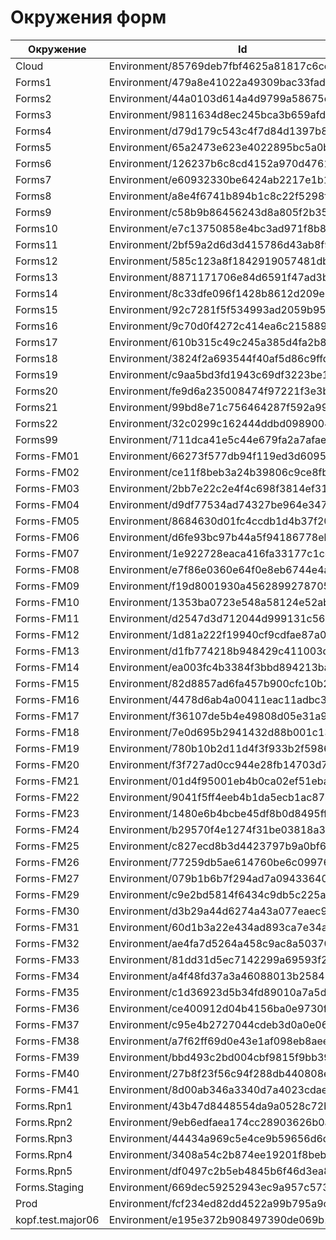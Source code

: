 # Окружения форм

| Окружение | Id |
|------|----------|
| Cloud | Environment/85769deb7fbf4625a81817c6ce0d688d |
| Forms1 | Environment/479a8e41022a49309bac33fad4eac7ef |
| Forms2 | Environment/44a0103d614a4d9799a58675cd32e9e2 |
| Forms3 | Environment/9811634d8ec245bca3b659afd0f65eb7 |
| Forms4 | Environment/d79d179c543c4f7d84d1397b84a29a7f |
| Forms5 | Environment/65a2473e623e4022895bc5a0bc2d4468 |
| Forms6 | Environment/126237b6c8cd4152a970d476131bcb28 |
| Forms7 | Environment/e60932330be6424ab2217e1b1a699363 |
| Forms8 | Environment/a8e4f6741b894b1c8c22f5298f5fc735 |
| Forms9 | Environment/c58b9b86456243d8a805f2b35caa01bb |
| Forms10 | Environment/e7c13750858e4bc3ad971f8b88481e1c |
| Forms11 | Environment/2bf59a2d6d3d415786d43ab8f9880169 |
| Forms12 | Environment/585c123a8f1842919057481dbc5da7a2 |
| Forms13 | Environment/8871171706e84d6591f47ad3b894fe6d |
| Forms14 | Environment/8c33dfe096f1428b8612d209e3d05933 |
| Forms15 | Environment/92c7281f5f534993ad2059b95e8dacc3 |
| Forms16 | Environment/9c70d0f4272c414ea6c215889f8dc94d |
| Forms17 | Environment/610b315c49c245a385d4fa2b82b50260 |
| Forms18 | Environment/3824f2a693544f40af5d86c9ffd1d2d4 |
| Forms19 | Environment/c9aa5bd3fd1943c69df3223be18987fa |
| Forms20 | Environment/fe9d6a235008474f97221f3e3b72f817 |
| Forms21 | Environment/99bd8e71c756464287f592a99d39df8e |
| Forms22 | Environment/32c0299c162444ddbd0989004b840ab8 |
| Forms99 | Environment/711dca41e5c44e679fa2a7afae444249 |
| Forms-FM01 | Environment/66273f577db94f119ed3d60950fbacf2 |
| Forms-FM02 | Environment/ce11f8beb3a24b39806c9ce8fb9b1791 |
| Forms-FM03 | Environment/2bb7e22c2e4f4c698f3814ef31bc98f9 |
| Forms-FM04 | Environment/d9df77534ad74327be964e3476d5f346 |
| Forms-FM05 | Environment/8684630d01fc4ccdb1d4b37f20ff8d4d |
| Forms-FM06 | Environment/d6fe93bc97b44a5f94186778eb83943f |
| Forms-FM07 | Environment/1e922728eaca416fa33177c1cc44b8a1 |
| Forms-FM08 | Environment/e7f86e0360e64f0e8eb6744e4a9208fc |
| Forms-FM09 | Environment/f19d8001930a4562899278705e55d545 |
| Forms-FM10 | Environment/1353ba0723e548a58124e52ab4d6e22d |
| Forms-FM11 | Environment/d2547d3d712044d999131c56d8d0848e |
| Forms-FM12 | Environment/1d81a222f19940cf9cdfae87a08bc639 |
| Forms-FM13 | Environment/d1fb774218b948429c411003d6141291 |
| Forms-FM14 | Environment/ea003fc4b3384f3bbd894213ba83318b |
| Forms-FM15 | Environment/82d8857ad6fa457b900cfc10b2790eb3 |
| Forms-FM16 | Environment/4478d6ab4a00411eac11adbc3f07989c |
| Forms-FM17 | Environment/f36107de5b4e49808d05e31a995da9b3 |
| Forms-FM18 | Environment/7e0d695b2941432d88b001c13b666080 |
| Forms-FM19 | Environment/780b10b2d11d4f3f933b2f5986f06de6 |
| Forms-FM20 | Environment/f3f727ad0cc944e28fb14703d746e63d |
| Forms-FM21 | Environment/01d4f95001eb4b0ca02ef51eba3368fa |
| Forms-FM22 | Environment/9041f5ff4eeb4b1da5ecb1ac8740c2a1 |
| Forms-FM23 | Environment/1480e6b4bcbe45df8b0d8495ff41d593 |
| Forms-FM24 | Environment/b29570f4e1274f31be03818a39b3b706 |
| Forms-FM25 | Environment/c827ecd8b3d4423797b9a0bf6d3136e4 |
| Forms-FM26 | Environment/77259db5ae614760be6c0997652dd3a3 |
| Forms-FM27 | Environment/079b1b6b7f294ad7a09433640045be7c |
| Forms-FM29 | Environment/c9e2bd5814f6434c9db5c225a4e384f8 |
| Forms-FM30 | Environment/d3b29a44d6274a43a077eaec97efe067 |
| Forms-FM31 | Environment/60d1b3a22e434ad893ca7e34a1a81bbc |
| Forms-FM32 | Environment/ae4fa7d5264a458c9ac8a5037057c63a |
| Forms-FM33 | Environment/81dd31d5ec7142299a69593f29933a1e |
| Forms-FM34 | Environment/a4f48fd37a3a46088013b25843e77fda |
| Forms-FM35 | Environment/c1d36923d5b34fd89010a7a5df9bd864 |
| Forms-FM36 | Environment/ce400912d04b4156ba0e9730fbfe7666 |
| Forms-FM37 | Environment/c95e4b2727044cdeb3d0a0e066ae1c47 |
| Forms-FM38 | Environment/a7f62ff69d0e43e1af098eb8aeef17cc |
| Forms-FM39 | Environment/bbd493c2bd004cbf9815f9bb393d97ca |
| Forms-FM40 | Environment/27b8f23f56c94f288db440808e2030c3 |
| Forms-FM41 | Environment/8d00ab346a3340d7a4023cdae2cc0856 |
| Forms.Rpn1 | Environment/43b47d8448554da9a0528c72b659df7c |
| Forms.Rpn2 | Environment/9eb6edfaea174cc28903626b0ae8365e |
| Forms.Rpn3 | Environment/44434a969c5e4ce9b59656d6df7c5803 |
| Forms.Rpn4 | Environment/3408a54c2b874ee19201f8bebf4cd289 |
| Forms.Rpn5 | Environment/df0497c2b5eb4845b6f46d3ea8d4c912 |
| Forms.Staging | Environment/669dec59252943ec9a957c57369fac84 |
| Prod | Environment/fcf234ed82dd4522a99b795a9c069835 |
| kopf.test.major06 | Environment/e195e372b908497390de069b1181966b |
